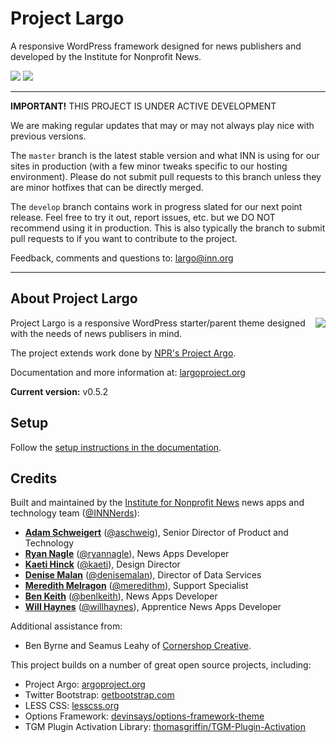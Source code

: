 # Project Largo

A responsive WordPress framework designed for news publishers and developed by the Institute for Nonprofit News.

<img src="https://travis-ci.org/INN/Largo.svg?branch=master" /> <img src="https://readthedocs.org/projects/largo/badge/?version=master" />

---

**IMPORTANT!** THIS PROJECT IS UNDER ACTIVE DEVELOPMENT

We are making regular updates that may or may not always play nice with previous versions.

The `master` branch is the latest stable version and what INN is using for our sites in production (with a few minor tweaks specific to our hosting environment). Please do not submit pull requests to this branch unless they are minor hotfixes that can be directly merged.

The `develop` branch contains work in progress slated for our next point release. Feel free to try it out, report issues, etc. but we DO NOT recommend using it in production. This is also typically the branch to submit pull requests to if you want to contribute to the project.

Feedback, comments and questions to: [largo@inn.org](mailto:largo@inn.org)

---

## About Project Largo

<img align="right" src="http://i.imgur.com/nXAl3bC.png" />

Project Largo is a responsive WordPress starter/parent theme designed with the needs of news publisers in mind.

The project extends work done by [NPR's Project Argo](http://argoproject.org/).

Documentation and more information at: [largoproject.org](http://largoproject.org)

**Current version:** v0.5.2

## Setup

Follow the [setup instructions in the documentation](http://largo.readthedocs.org/users/download.html).

## Credits

Built and maintained by the [Institute for Nonprofit News](http://inn.org) news apps and technology team ([@INNNerds](http://twitter.com/INNNerds)):

-  **[Adam Schweigert](https://github.com/aschweigert)** ([@aschweig](http://twitter.com/aschweig)), Senior Director of Product and Technology
-  **[Ryan Nagle](https://github.com/rnagle)** ([@ryannagle](http://twitter.com/ryannagle)), News Apps Developer
-  **[Kaeti Hinck](https://github.com/kaeti)** ([@kaeti](http://twitter.com/kaeti)), Design Director
-  **[Denise Malan](https://github.com/dnmalan)** ([@denisemalan](http://twitter.com/denisemalan)), Director of Data Services
-  **[Meredith Melragon](https://github.com/meredithinn)** ([@meredithm](http://twitter.com/meredithm)), Support Specialist
-  **[Ben Keith](https://github.com/benlk)** ([@benlkeith](http://twitter.com/benlkeith)), News Apps Developer
-  **[Will Haynes](https://github.com/willhaynes)** ([@willhaynes](http://twitter.com/willhaynes)), Apprentice News Apps Developer

Additional assistance from:

- Ben Byrne and Seamus Leahy of [Cornershop Creative](http://cornershopcreative.com).

This project builds on a number of great open source projects, including:

* Project Argo: [argoproject.org](http://argoproject.org/)
* Twitter Bootstrap: [getbootstrap.com](http://getbootstrap.com/)
* LESS CSS: [lesscss.org](http://lesscss.org/)
* Options Framework: [devinsays/options-framework-theme](https://github.com/devinsays/options-framework-theme)
* TGM Plugin Activation Library: [thomasgriffin/TGM-Plugin-Activation](https://github.com/thomasgriffin/TGM-Plugin-Activation)
